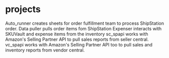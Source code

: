 # projects

Auto_runner creates sheets for order fulfillment team to process ShipStation order.
Data puller pulls order items fom ShipStation
Expenser interacts with SKUVault and expense items from the inventory 
sc_spapi works with Amazon's Selling Partner API to pull sales reports from seller central.
vc_spapi works with Amazon's Selling Partner API too to pull sales and inventory reports from vendor central.
